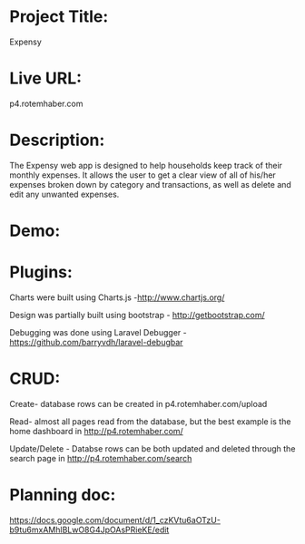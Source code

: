 # Project Title:
Expensy

# Live URL:
p4.rotemhaber.com

# Description:
The Expensy web app is designed to help households keep track of their monthly expenses. It allows the user to get a clear view of all of his/her expenses broken down by category and transactions, as well as delete and edit any unwanted expenses.

# Demo:

# Plugins:
Charts were built using Charts.js -http://www.chartjs.org/

Design was partially built using bootstrap - http://getbootstrap.com/

Debugging was done using Laravel Debugger - https://github.com/barryvdh/laravel-debugbar

# CRUD:
Create- database rows can be created in p4.rotemhaber.com/upload

Read- almost all pages read from the database, but the best example is the home dashboard in http://p4.rotemhaber.com/

Update/Delete - Databse rows can be both updated and deleted through the search page in http://p4.rotemhaber.com/search


# Planning doc:
https://docs.google.com/document/d/1_czKVtu6aOTzU-b9tu6mxAMhlBLwO8G4JpOAsPRieKE/edit
